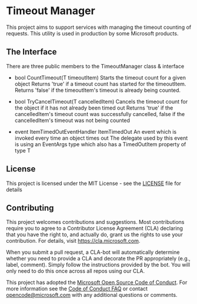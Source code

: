 # Timeout Manager
This project aims to support services with managing the timeout counting of requests.
This utility is used in production by some Microsoft products.

## The Interface
There are three public members to the TimeoutManager<T> class & interface
* bool CountTimeout(T timeoutItem)
Starts the timeout count for a given object
Returns 'true' if a timeout count has started for the timeoutItem. Returns 'false' if the timeoutItem's timeout is already being counted.

* bool TryCancelTimeout(T cancelledItem)
Cancels the timeout count for the object if it has not already been timed out
Returns 'true' if the cancelledItem's timeout count was successfully cancelled, false if the cancelledItem's timeout was not being counted

* event ItemTimedOutEventHandler<T> ItemTimedOut
An event which is invoked every time an object times out
The delegate used by this event is using an EventArgs type which also has a TimedOutItem property of type T

## License

This project is licensed under the MIT License - see the [LICENSE](LICENSE) file for details

## Contributing

This project welcomes contributions and suggestions.  Most contributions require you to agree to a
Contributor License Agreement (CLA) declaring that you have the right to, and actually do, grant us
the rights to use your contribution. For details, visit https://cla.microsoft.com.

When you submit a pull request, a CLA-bot will automatically determine whether you need to provide
a CLA and decorate the PR appropriately (e.g., label, comment). Simply follow the instructions
provided by the bot. You will only need to do this once across all repos using our CLA.

This project has adopted the [Microsoft Open Source Code of Conduct](https://opensource.microsoft.com/codeofconduct/).
For more information see the [Code of Conduct FAQ](https://opensource.microsoft.com/codeofconduct/faq/) or
contact [opencode@microsoft.com](mailto:opencode@microsoft.com) with any additional questions or comments.

